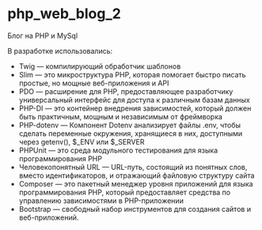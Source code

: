 # php_web_blog_2
Блог на PHP и MySql


В разработке использовались:
* Twig — компилирующий обработчик шаблонов
* Slim — это микроструктура PHP, которая помогает быстро писать простые, но мощные веб-приложения и API
* PDO — расширение для PHP, предоставляющее разработчику универсальный интерфейс для доступа к различным базам данных
* PHP-DI — это контейнер внедрения зависимостей, который должен быть практичным, мощным и независимым от фреймворка
* PHP-dotenv — Компонент Dotenv анализирует файлы .env, чтобы сделать переменные окружения, хранящиеся в них, доступными через getenv(), $_ENV или $_SERVER
* PHPUnit — это среда модульного тестирования для языка программирования PHP
* Человекопонятный URL — URL-путь, состоящий из понятных слов, вместо идентификаторов, и отражающий файловую структуру сайта
* Composer — это пакетный менеджер уровня приложений для языка программирования PHP, который предоставляет средства по управлению зависимостями в PHP-приложении
* Bootstrap — свободный набор инструментов для создания сайтов и веб-приложений.

